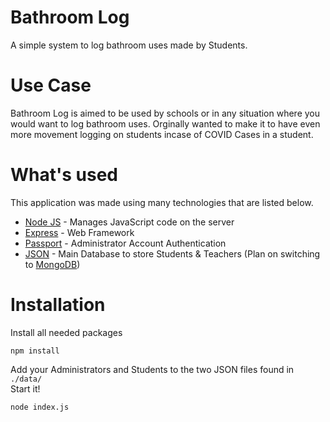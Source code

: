 # Bathroom Log
A simple system to log bathroom uses made by Students.  
# Use Case  
Bathroom Log is aimed to be used by schools or in any situation where you would want to log bathroom uses. Orginally wanted to make it to have even more movement logging on students incase of COVID Cases in a student.  
# What's used
This application was made using many technologies that are listed below.
- [Node JS](http://nodejs.org/) - Manages JavaScript code on the server
- [Express](https://expressjs.com/) - Web Framework
- [Passport](http://www.passportjs.org/) - Administrator Account Authentication
- [JSON](https://www.json.org/) - Main Database to store Students & Teachers (Plan on switching to [MongoDB](https://www.mongodb.com/))
# Installation
Install all needed packages  
```
npm install
```  
Add your Administrators and Students to the two JSON files found in ``./data/``  
Start it!  
```
node index.js
```
